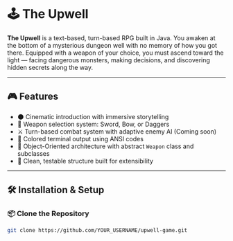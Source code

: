 # 🕹️ The Upwell

**The Upwell** is a text-based, turn-based RPG built in Java. You awaken at the bottom of a mysterious dungeon well with no memory of how you got there. 
Equipped with a weapon of your choice, you must ascend toward the light — facing dangerous monsters, making decisions, and discovering hidden secrets along the way.

---

## 🎮 Features

- 🌑 Cinematic introduction with immersive storytelling
- 🧱 Weapon selection system: Sword, Bow, or Daggers
- ⚔️ Turn-based combat system with adaptive enemy AI (Coming soon)
- 🎨 Colored terminal output using ANSI codes
- 🧠 Object-Oriented architecture with abstract `Weapon` class and subclasses
- 🧪 Clean, testable structure built for extensibility

---

## 🛠️ Installation & Setup

### 📦 Clone the Repository

```bash
git clone https://github.com/YOUR_USERNAME/upwell-game.git
